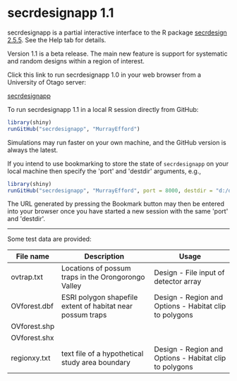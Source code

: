 # secrdesignapp 1.1

secrdesignapp is a partial interactive interface to the R package [secrdesign 2.5.5](https://CRAN.R-project.org/package=secrdesign). See the Help tab for details.

Version 1.1 is a beta release. The main new feature is support for systematic and random designs within a region of interest. 

Click this link to run secrdesignapp 1.0 in your web browser from a University of Otago server:

[secrdesignapp](https://www.stats.otago.ac.nz/secrdesignapp)

To run secrdesignapp 1.1 in a local R session directly from GitHub:

```r
library(shiny)
runGitHub("secrdesignapp", "MurrayEfford")
```

Simulations may run faster on your own machine, and the GitHub version is always the latest.

If you intend to use bookmarking to store the state of `secrdesignapp` on your local machine then specify the 'port' and 'destdir' arguments, e.g.,

```r
library(shiny)
runGitHub("secrdesignapp", "MurrayEfford", port = 8000, destdir = "d:/density secr 3.2/testing")
```
The URL generated by pressing the Bookmark button may then be entered into your browser once you have started a new session with the same 'port' and 'destdir'.

----

Some test data are provided:

| File name | Description | Usage |
|--------|-------------------------------|------------------|
ovtrap.txt | Locations of possum traps in the Orongorongo Valley | Design - File input of detector array |
OVforest.dbf | ESRI polygon shapefile extent of habitat near possum traps | Design - Region and Options - Habitat clip to polygons |
OVforest.shp |||
OVforest.shx |||
regionxy.txt | text file of a hypothetical study area boundary |Design - Region and Options - Habitat clip to polygons|
